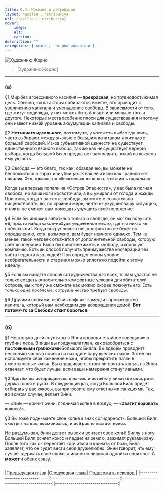 ```yaml
---
title: 0.4. Насилие и ретрибуция
layout: nasilie i retribuciya
url: /nasilie-i-retribuciya/
cover:
    image:
    alt: 
    caption: 
description: ""
categories: ["Книги", "Остров опасности"]
---
```


![Художник: Жорно](/img/books/antologiya-anarho-kapitalizma/3.jpg "")
>[Художник: Жорно]

-----

### <h3>(а)</h3>


§1 Мир без агрессивного насилия — **прекрасная**, но труднодостижимая цель. Обычно, когда акторы собираются вместе, это приводит к увеличению капитала и уменьшению свободы. В зависимости от того, где живут индивиды, у них может быть больше или меньше того и другого. Некоторые места особенно плохи для существования и потому они имеют низкий уровень аккумуляции капитала и свободы.

§2 **Нет ничего идеального**, поэтому те, у кого есть выбор где жить, часто выбирают между жизнью с большим капиталом и жизнью с большей свободой. Из-за субъективной ценности не существует единственного верного выбора, так же как не существует верного выбора, когда Большой Билл предлагает вам решить, какой из кокосов ему украсть.

§3 Свобода — это благо, так как, обладая ею, вы можете не беспокоиться о ворах или убийцах. В вашей жизни как правило нет насилия. Это, однако, не обязательно означает, что жизнь идеальна:

Когда вы впервые попали на «Остров Опасности», у вас была полная свобода, но ваши ноги кровоточили, а вы умирали от голода и жажды. При этом, когда у вас есть свобода, вы можете сознательно нищенствовать, но, по крайней мере, ничто не ухудшит вашу ситуацию, и никто не сможет вам помешать улучшить своё положение.

§4 Если бы индивид заботился только о свободе, он мог бы получить её, просто найдя какое-нибудь уединённое место, где его никто не побеспокоит. Когда вокруг никого нет, конфликтов не будет по определению, хотя, возможно, вам будет немного одиноко. Тем не менее, такой человек откажется от дополнительной свободы, которую даёт кооперация. Было бы приятнее иметь и свободу, и хорошую компанию. Есть ли способ получить преимущества кооперации без учёта недостатков людей? При определенном уровне изобретательности и старания можно вплотную подойти к этому идеалу.

§5 Если вы найдёте способ сотрудничества для всех, то вам удастся не только создать относительно комфортные условия для обитателей острова, вы к тому же сможете как можно скорее покинуть его. Есть только одна проблема: сотрудничество **требует** свободы.

§6 Другими словами, любой конфликт замедлит производство капитала, который вам необходим для возвращения домой. **Вот потому-то за Свободу стоит бороться**.

-----

### <h3>(б)</h3>

§1 Несколько дней спустя вы с Энни проводите тайное совещание в глубине леса. В тиши вы придумали план, как разобраться с **постоянными грабежами** Большого Билла. Вы вдвоём проводите несколько часов в поисках и находите пару крепких палок. Затем вы используете свои каменные ножи, чтобы превратить палки в смертоносные копья. Вы спрашиваете, стоит ли прятать копья, но Энни отвечает, что будет лучше, если ваши намерения станут явными.

§2 Вдвоём вы возвращаетесь в лагерь и встаёте у хижин во весь рост, держа копья в руках. В следующий раз, когда Большой Билл придёт отбирать у вас кокосы, вы пригрозите ему ответными санкциями. Так, во всяком случае, делает Энни.

— «Эй!» — кричит Энни, поднимая копьё в воздух, — «**Хватит воровать** кокосы!».

§3 Вы тоже поднимаете свое копьё в знак солидарности. Большой Билл смотрит на вас, посмеиваясь, и всё равно хватает кокос.

Не раздумывая, Энни делает рывок и вонзает свое копьё Биллу в ногу. Большой Билл роняет кокос и падает на землю, зажимая руками рану. После того как он перестаёт корчиться и кричать от боли, Билл заявляет, что он будет вести себя дружелюбно. Энни говорит, что ему лучше сдержать своё слово, а иначе он лишится одной из своих ног. А **может** и обеих сразу.

-----

|[Предыдущая глава](/svoboda-ili-konfrontaciya/) |[Следующая глава](/denjgi-denjgi-denjgi/)| [Поддержать перевод](/0-ostrov-opasnosti/#h3поддержать-работуh3)    |
|-------------------------------|:-----------------------------------:|------------------------------------------:|--------------------------------:|